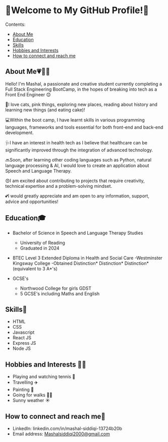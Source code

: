 # 🌸Welcome to My GitHub Profile!🌸

Contents:
+ [About Me](#About_Me💗🎀🦋)
+ [Education](#Education🎓)
+ [Skills](#Skills📖)
+ [Hobbies and Interests](#Hobbies_and_Interests🤸‍♀️)
+ [How to connect and reach me](#How_to_connect_and_reach_me🎉)

## About Me💗🎀🦋

Hello! I'm Mashal, a passionate and creative student currently completing a Full Stack Engineering BootCamp, in the hopes of breaking into tech as a Front End Engineer 😊

🌟I love cats, pink things, exploring new places, reading about history and learning new things (and eating cake)!

💻Within the boot camp, I have learnt skills in various programming languages, frameworks and tools essential for both front-end and back-end development. 

🩺I have an interest in health tech as I believe that healthcare can be significantly improved through the integration of advanced technology. 

🔜Soon, after learning other coding languages such as Python, natural language processing & AI, I would love to create an application about Speech and Language Therapy.

😍I am excited about contributing to projects that require creativity, technical expertise and a problem-solving mindset.

💕I would greatly appreciate and am open to any information, support, advice and opportunities!

## Education🎓 

+ Bachelor of Science in Speech and Language Therapy Studies
  - University of Reading
  - Graduated in 2024

+ BTEC Level 3 Extended Diploma in Health and Social Care
  -Westminster Kingsway College
  -Obtained Distinction* Distinction* Distinction* (equivalent to 3 A*'s)
  
+ GCSE's
  - Northwood College for girls GDST
  - 5 GCSE's including Maths and English
 
## Skills📖

+ HTML
+ CSS
+ Javascript
+ React JS
+ Express JS
+ Node JS
 
## Hobbies and Interests 🤸‍♀️

+ Playing and watching tennis 🎾
+ Travelling ✈️
+ Painting 🎨
+ Going for walks 🚶‍♀️
+ Sunny weather ☀️

## How to connect and reach me🎉

+ LinkedIn: linkedin.com/in/mashal-siddiqi-13724b20b 
+ Email address: Mashalsiddiqi2000@gmail.com
